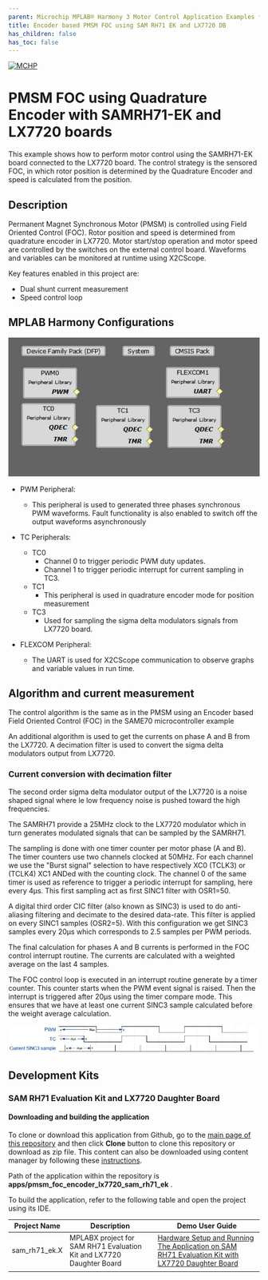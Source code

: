 ```yaml
---
parent: Microchip MPLAB® Harmony 3 Motor Control Application Examples for SAM RH71 family
title: Encoder based PMSM FOC using SAM RH71 EK and LX7720 DB
has_children: false
has_toc: false
---
```


[![MCHP](https://www.microchip.com/ResourcePackages/Microchip/assets/dist/images/logo.png)](https://www.microchip.com)

# PMSM FOC using Quadrature Encoder with SAMRH71-EK and LX7720 boards

This example shows how to perform motor control using the SAMRH71-EK board connected to the LX7720 board. The control strategy is the sensored FOC, in which rotor position is determined by the Quadrature Encoder and speed is calculated from the position. 

## Description
Permanent Magnet Synchronous Motor (PMSM) is controlled using Field Oriented Control (FOC). Rotor position and speed is determined from quadrature encoder in LX7720. Motor start/stop operation and motor speed are controlled by the switches on the external control board. Waveforms and variables can be monitored at runtime using X2CScope. 

Key features enabled in this project are:

- Dual shunt current measurement
- Speed control loop

## MPLAB Harmony Configurations 
![MHC Project Graph](images/pmsm_foc_encoder_sam_rh71_project_graph.jpg)


* PWM Peripheral:
    * This peripheral is used to generated three phases synchronous PWM waveforms. Fault functionality is also enabled to switch off the output waveforms asynchronously
* TC Peripherals:
    * TC0
        * Channel 0 to trigger periodic PWM duty updates.
        * Channel 1 to trigger periodic interrupt for current sampling in TC3.
    * TC1
        * This peripheral is used in quadrature encoder mode for position measurement
    * TC3
        * Used for sampling the sigma delta modulators signals from LX7720 board.

* FLEXCOM Peripheral:
    * The UART is used for X2CScope communication to observe graphs and variable values in run time.

## Algorithm and current measurement

The control algorithm is the same as in the PMSM using an Encoder based Field Oriented Control (FOC) in the SAME70 microcontroller example

An additional algorithm is used to get the currents on phase A and B from the LX7720. A decimation filter is used to convert the sigma delta modulators output from LX7720.

### Current conversion with decimation filter

The second order sigma delta modulator output of the LX7720 is a noise shaped signal where le low frequency noise is pushed toward the high frequencies.

The SAMRH71 provide a 25MHz clock to the LX7720 modulator which in turn generates modulated signals that can be sampled by the SAMRH71.

The sampling is done with one timer counter per motor phase (A and B). The timer counters use two channels clocked at 50MHz. For each channel we use the "Burst signal" selection to have respectively XC0 (TCLK3) or (TCLK4) XC1 ANDed with the counting clock. The channel 0 of the same timer is used as reference to trigger a periodic interrupt for sampling, here every 4µs. This first sampling act as first SINC1 filter with OSR1=50.

A digital third order CIC filter (also known as SINC3) is used to do anti-aliasing filtering and decimate to the desired data-rate​. This filter is applied on every SINC1 samples (OSR2=5).
With this configuration we get SINC3 samples every 20µs which corresponds to 2.5 samples per PWM periods.

The final calculation for phases A and B currents is performed in the FOC control interrupt routine. The currents are calculated with a weighted average on the last 4 samples.

The FOC control loop is executed in an interrupt routine generate by a timer counter. This counter starts when the PWM event signal is raised. Then the interrupt is triggered after 20µs using the timer compare mode. This ensures that we have at least one current SINC3 sample calculated before the weight average calculation.

![PWM and Current samples diagram](images/pwm_current_sample_diagram.jpg "PWM and Current samples diagram")

## Development Kits

### SAM RH71 Evaluation Kit and LX7720 Daughter Board
#### Downloading and building the application

To clone or download this application from Github, go to the [main page of this repository](https://github.com/Microchip-MPLAB-Harmony/mc_apps_sam_rh71) and then click **Clone** button to clone this repository or download as zip file.
This content can also be downloaded using content manager by following these [instructions](https://github.com/Microchip-MPLAB-Harmony/contentmanager/wiki).

Path of the application within the repository is **apps/pmsm_foc_encoder_lx7720_sam_rh71_ek** .

To build the application, refer to the following table and open the project using its IDE.

| Project Name      | Description                                    | Demo User Guide |
| ----------------- | ---------------------------------------------- | ------------------ | 
| sam_rh71_ek.X | MPLABX project for SAM RH71 Evaluation Kit and LX7720 Daughter Board | [Hardware Setup and Running The Application on SAM RH71 Evaluation Kit  with LX7720 Daughter Board](../docs/sam_rh71_ek_board_lx7720_db.md)
||||

